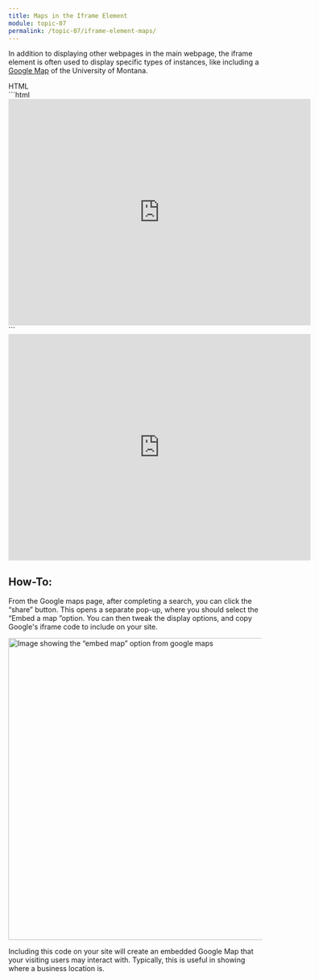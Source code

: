 ```yaml
---
title: Maps in the Iframe Element
module: topic-07
permalink: /topic-07/iframe-element-maps/
---
```


<div class="divider-heading"></div>

In addition to displaying other webpages in the main webpage, the iframe element is often used to display specific types of instances, like including a [Google Map](https://www.google.com/maps) of the University of Montana.


<div class="code-heading">
  <span class="html">HTML</span>
</div>
```html
<iframe src="https://www.google.com/maps/place/University+of+Montana/@46.8600672,-113.9873968,17z/data=!3m1!4b1!4m5!3m4!1s0x535dcc33f19815cb:0x9c296b8546ca9abf!8m2!3d46.8600672!4d-113.9852081" width="600" height="450" frameborder="0" style="border:0" allowfullscreen></iframe>
```


<div class="external-embed" style="width: 600px; margin: auto;">
  <iframe src="https://www.google.com/maps/place/University+of+Montana/@46.8600672,-113.9873968,17z/data=!3m1!4b1!4m5!3m4!1s0x535dcc33f19815cb:0x9c296b8546ca9abf!8m2!3d46.8600672!4d-113.9852081" width="600" height="450" frameborder="0" style="border:0" allowfullscreen></iframe>
</div>


<div class="divider-pg"></div>


## How-To:
From the Google maps page, after completing a search, you can click the “share” button. This opens a separate pop-up, where you should select the “Embed a map ”option. You can then tweak the display options, and copy Google's iframe code to include on your site.


<img src="../img/embed-google-maps.gif" title="Google Map embed" alt="Image showing the “embed map” option from google maps" width="600" />


Including this code on your site will create an embedded Google Map that your visiting users may interact with. Typically, this is useful in showing where a business location is.
